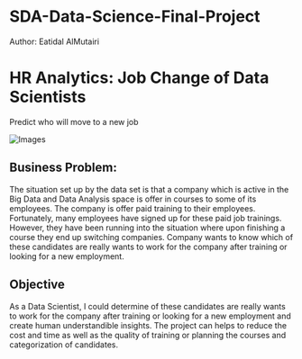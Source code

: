 # SDA-Data-Science-Final-Project
Author: Eatidal AlMutairi
# HR Analytics: Job Change of Data Scientists
Predict who will move to a new job

![Images](https://github.com/eatidal/SDA-Data-Science-Final-Project/blob/main/Images/HR%20Analytics.png) 

## Business Problem:
The situation set up by the data set is that a company which is active in the Big Data and Data Analysis space is offer in courses to some of its employees. The company is offer paid training to their employees. Fortunately, many employees have signed up for these paid job trainings. However, they have been running into the situation where upon finishing a course they end up switching companies. Company wants to know which of these candidates are really wants to work for the company after training or looking for a new employment.
## Objective
As a Data Scientist, I could determine of these candidates are really wants to work for the company after training or looking for a new employment and create human understandible insights. The project can helps to reduce the cost and time as well as the quality of training or planning the courses and categorization of candidates.
